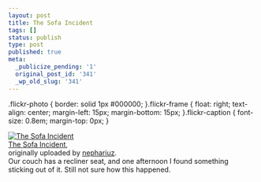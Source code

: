 ```yaml
---
layout: post
title: The Sofa Incident
tags: []
status: publish
type: post
published: true
meta:
  _publicize_pending: '1'
  original_post_id: '341'
  _wp_old_slug: '341'
---
```

.flickr-photo { border: solid 1px #000000; }.flickr-frame {	float: right; text-align: center; margin-left: 15px; margin-bottom: 15px; }.flickr-caption { font-size: 0.8em; margin-top: 0px; }<div class="flickr-frame">	<a href="http://www.flickr.com/photos/nephariuz/164352368/" title="photo sharing"><img src="http://static.flickr.com/57/164352368_643056f97a_t.jpg" class="flickr-photo" alt="The Sofa Incident" /></a><br />	<span class="flickr-caption">		<a href="http://www.flickr.com/photos/nephariuz/164352368/">The Sofa Incident</a>,<br /> originally uploaded by <a href="http://www.flickr.com/people/nephariuz/">nephariuz</a>.	</span></div>Our couch has a recliner seat, and one afternoon I found something<br />sticking out of it. Still not sure how this happened.<br />
